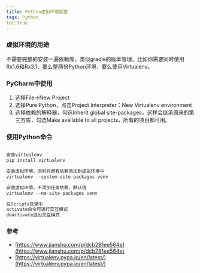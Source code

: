```yaml
---
title: Python虚拟环境配置
tags: Python 
toc:true
---
```


### 虚拟环境的用途

不需要完整的安装一遍依赖库，类似gradle的版本管理。比如你需要同时使用Rx1.6和Rx3.1，要么整两份Python环境，要么使用Virtualenv。

### PyCharm中使用

1. 选择File->New Project
2. 选择Pure Python，点击Project Interpreter：New Virtualenv environment
3. 选择依赖的解释器，勾选Inherit global site-packages，这样会继承原来的第三方库，勾选Make available to all projects，所有的项目都可用。

### 使用Python命令

```Python

安装virtualenv
pip install virtualenv

安装虚拟环境，同时将原有依赖添加到虚拟环境中
virtualenv --system-site-packages venv

安装虚拟环境，不添加任务依赖，默认值
virtualenv --no-site-packages venv

在Scripts目录中
activate命令可进行交互模式
deactivate退出交互模式
```

### 参考

- [https://www.jianshu.com/p/dcb281ee564e](https://www.jianshu.com/p/dcb281ee564e)
- [https://virtualenv.pypa.io/en/latest/](https://virtualenv.pypa.io/en/latest/)
